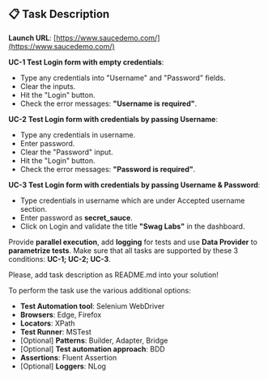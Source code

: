 ## 📋 Task Description

**Launch URL**: [https://www.saucedemo.com/](https://www.saucedemo.com/)

**UC-1 Test Login form with empty credentials**:
- Type any credentials into "Username" and "Password" fields.
- Clear the inputs.
- Hit the "Login" button.
- Check the error messages: **"Username is required"**.

**UC-2 Test Login form with credentials by passing Username**:
- Type any credentials in username.
- Enter password.
- Clear the "Password" input.
- Hit the "Login" button.
- Check the error messages: **"Password is required"**.

**UC-3 Test Login form with credentials by passing Username & Password**:
- Type credentials in username which are under Accepted username section.
- Enter password as **secret_sauce**.
- Click on Login and validate the title **"Swag Labs"** in the dashboard.

Provide **parallel execution**, add **logging** for tests and use **Data Provider** to **parametrize tests**.
Make sure that all tasks are supported by these 3 conditions: **UC-1; UC-2; UC-3**.

Please, add task description as README.md into your solution!

To perform the task use the various additional options:
- **Test Automation tool**: Selenium WebDriver
- **Browsers**: Edge, Firefox
- **Locators**: XPath
- **Test Runner**: MSTest
- [Optional] **Patterns**: Builder, Adapter, Bridge
- [Optional] **Test automation approach**: BDD
- **Assertions**: Fluent Assertion
- [Optional] **Loggers**: NLog
